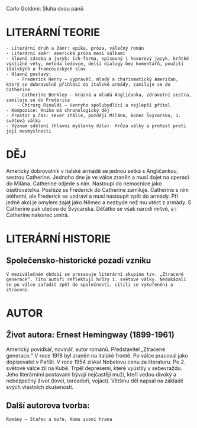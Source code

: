 Carlo Goldoni: Sluha dvou pánů

# LITERÁRNÍ TEORIE

    - Literární druh a žánr: epika, próza, válečný román
    - Literární směr: americká próza mezi válkami
    - Slovní zásoba a jazyk: ich-forma, spisovný i hovorový jazyk, krátké výstižné věty, metoda ledovce, delší dialogy bez komentářů, použití italských a francouzských slov
    - Hlavní postavy:
        - Frederick Henry – vypravěč, mladý a charismatický Američan, který se dobrovolně přihlásí do italské armády, zamiluje se do Catherine
        - Catherine Berkley – krásná a mladá Angličanka, zdravotní sestra, zamiluje se do Frederica
        - Chirurg Rinaldi – Henryho spolubydlící a nejlepší přítel
    - Kompozice: Kniha má chronologický děj
    - Prostor a čas: sever Itálie, později Miláno, konec Švýcarsko, 1. světová válka
    - Význam sdělení (hlavní myšlenky díla): Hrůza války a protest proti její nesmyslnosti


# DĚJ

Americký dobrovolník v italské armádě se jednou setká s Angličankou, sestrou Catherine. Jednoho dne je ve válce zraněn a musí dojet na operaci do Milána. Catherine odjede s ním. Nastoupí do nemocnice jako ošetřovatelka. Posléze se Frederick do Catherine zamiluje. Catherine s ním otěhotní, ale Frederick se uzdraví a musí nastoupit zpět do armády. Při jedné akci je omylem zajat jako Němec a nezbyde než mu utéct z armády. S Catherine pak utečou do Švýcarska. Děťátko se však narodí mrtvé, a i Catherine nakonec umírá.

# LITERÁRNÍ HISTORIE

## Společensko-historické pozadí vzniku

    V meziválečném období se prosazuje literární skupina tzv. „Ztracené generace“. Tito autoři reflektují hrůzy 1. světové války. Nedokázali se po válce zařadit zpět do společnosti, cítili se vykořenění a ztracení. 

# AUTOR

## Život autora: Ernest Hemingway (1899-1961)

Americký povídkář, novinář, autor románů. Představitel „Ztracené generace.“ V roce 1918 byl zraněn na italské frontě. Po válce pracoval jako dopisovatel v Paříži. V roce 1954 získal Nobelovu cenu za literaturu. Po 2. světové válce žil na Kubě. Trpěl depresemi, které vyústily v sebevraždu. Jeho literárními postavami bývají nejčastěji muži, kteří vedou divoký a nebezpečný život (lovci, toreadoři, vojáci). Většinu děl napsal na základě svých vlastních zkušeností. 


## Další autorova tvorba:

    Romány – Stařec a moře, Komu zvoní hrana
